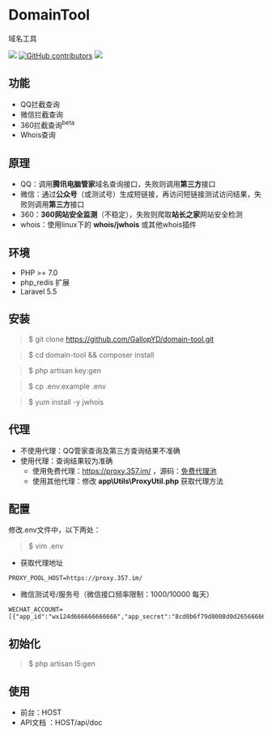 # DomainTool

域名工具

[![](https://img.shields.io/badge/Powered%20by-GallopYD-green.svg)](https://357.im/)
[![GitHub contributors](https://img.shields.io/github/contributors/GallopYD/domain-tool.svg)](https://github.com/GallopYD/domain-tool/graphs/contributors)
[![](https://img.shields.io/badge/language-PHP-blue.svg)](https://github.com/GallopYD/domain-tool)

## 功能

* QQ拦截查询
* 微信拦截查询
* 360拦截查询<sup>beta</sup>
* Whois查询  

## 原理
- QQ：调用**腾讯电脑管家**域名查询接口，失败则调用**第三方**接口
- 微信：通过**公众号**（或测试号）生成短链接，再访问短链接测试访问结果，失败则调用**第三方**接口
- 360：**360网站安全监测**（不稳定），失败则爬取**站长之家**网站安全检测
- whois：使用linux下的 **whois/jwhois** 或其他whois插件

## 环境

- PHP >= 7.0
- php_redis 扩展
- Laravel 5.5

## 安装

> $ git clone https://github.com/GallopYD/domain-tool.git

> $ cd domain-tool && composer install

> $ php artisan key:gen

> $ cp .env.example .env

> $ yum install -y jwhois

## 代理
-  不使用代理：QQ管家查询及第三方查询结果不准确
- 使用代理：查询结果较为准确
  - 使用免费代理：https://proxy.357.im/ ，源码：[免费代理池](https://github.com/GallopYD/proxy-pool)
  - 使用其他代理：修改 **app\Utils\ProxyUtil.php** 获取代理方法

## 配置

修改.env文件中，以下两处：

> $ vim .env

- 获取代理地址
```shell
PROXY_POOL_HOST=https://proxy.357.im/
```

- 微信测试号/服务号（微信接口频率限制：1000/10000 每天）

```shell
WECHAT_ACCOUNT=[{"app_id":"wx124d666666666666","app_secret":"8cd0b6f79d8008d0d265666666666666"}]
```

## 初始化

> $ php artisan l5:gen

## 使用
- 前台：HOST
- API文档 ：HOST/api/doc